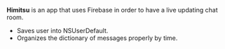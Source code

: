 **Himitsu** is an app that uses Firebase in order to have a live updating chat room. 

- Saves user into NSUserDefault.
- Organizes the dictionary of messages properly by time.